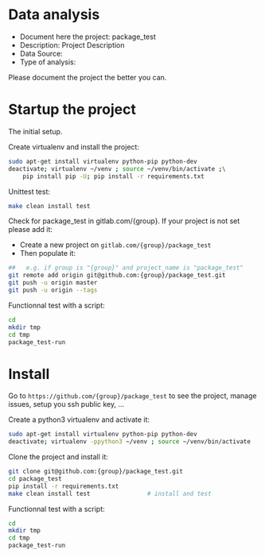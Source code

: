 # Data analysis
- Document here the project: package_test
- Description: Project Description
- Data Source:
- Type of analysis:

Please document the project the better you can.

# Startup the project

The initial setup.

Create virtualenv and install the project:
```bash
sudo apt-get install virtualenv python-pip python-dev
deactivate; virtualenv ~/venv ; source ~/venv/bin/activate ;\
    pip install pip -U; pip install -r requirements.txt
```

Unittest test:
```bash
make clean install test
```

Check for package_test in gitlab.com/{group}.
If your project is not set please add it:

- Create a new project on `gitlab.com/{group}/package_test`
- Then populate it:

```bash
##   e.g. if group is "{group}" and project_name is "package_test"
git remote add origin git@github.com:{group}/package_test.git
git push -u origin master
git push -u origin --tags
```

Functionnal test with a script:

```bash
cd
mkdir tmp
cd tmp
package_test-run
```

# Install

Go to `https://github.com/{group}/package_test` to see the project, manage issues,
setup you ssh public key, ...

Create a python3 virtualenv and activate it:

```bash
sudo apt-get install virtualenv python-pip python-dev
deactivate; virtualenv -ppython3 ~/venv ; source ~/venv/bin/activate
```

Clone the project and install it:

```bash
git clone git@github.com:{group}/package_test.git
cd package_test
pip install -r requirements.txt
make clean install test                # install and test
```
Functionnal test with a script:

```bash
cd
mkdir tmp
cd tmp
package_test-run
```
